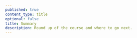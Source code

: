 ```yaml
---
published: true
content_type: title
optional: false
title: Summary
description: Round up of the course and where to go next.
---
```

